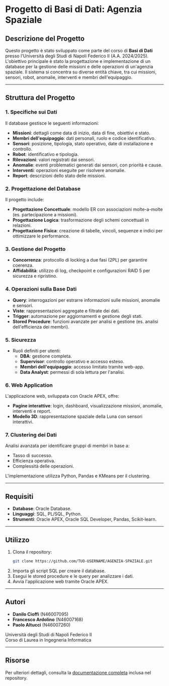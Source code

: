 # Progetto di Basi di Dati: Agenzia Spaziale

## Descrizione del Progetto
Questo progetto è stato sviluppato come parte del corso di **Basi di Dati** presso l'Università degli Studi di Napoli Federico II (A.A. 2024/2025). L'obiettivo principale è stato la progettazione e implementazione di un database per la gestione delle missioni e delle operazioni di un'agenzia spaziale. Il sistema si concentra su diverse entità chiave, tra cui missioni, sensori, robot, anomalie, interventi e membri dell'equipaggio.

---

## Struttura del Progetto

### 1. Specifiche sui Dati
Il database gestisce le seguenti informazioni:
- **Missioni**: dettagli come data di inizio, data di fine, obiettivi e stato.
- **Membri dell'equipaggio**: dati personali, ruolo e codice identificativo.
- **Sensori**: posizione, tipologia, stato operativo, date di installazione e controllo.
- **Robot**: identificativo e tipologia.
- **Rilevazioni**: valori registrati dai sensori.
- **Anomalie**: eventi problematici generati dai sensori, con priorità e cause.
- **Interventi**: operazioni eseguite per risolvere anomalie.
- **Report**: descrizioni dello stato delle missioni.

### 2. Progettazione del Database
Il progetto include:
- **Progettazione Concettuale**: modello ER con associazioni molte-a-molte (es. partecipazione a missioni).
- **Progettazione Logica**: trasformazione degli schemi concettuali in relazioni.
- **Progettazione Fisica**: creazione di tabelle, vincoli, sequenze e indici per ottimizzare le performance.

### 3. Gestione del Progetto
- **Concorrenza**: protocollo di locking a due fasi (2PL) per garantire coerenza.
- **Affidabilità**: utilizzo di log, checkpoint e configurazioni RAID 5 per sicurezza e ripristino.

### 4. Operazioni sulla Base Dati
- **Query**: interrogazioni per estrarre informazioni sulle missioni, anomalie e sensori.
- **Viste**: rappresentazioni aggregate e filtrate dei dati.
- **Trigger**: automazione per aggiornamenti e gestione degli stati.
- **Stored Procedure**: funzioni avanzate per analisi e gestione (es. analisi dell'efficienza dei membri).

### 5. Sicurezza
- Ruoli definiti per utenti:
  - **DBA**: gestione completa.
  - **Supervisor**: controllo operativo e accesso esteso.
  - **Membri dell'equipaggio**: accesso limitato tramite web-app.
  - **Data Analyst**: permessi di sola lettura per l'analisi.

### 6. Web Application
L'applicazione web, sviluppata con Oracle APEX, offre:
- **Pagine interattive**: login, dashboard, visualizzazione missioni, anomalie, interventi e report.
- **Modello 3D**: rappresentazione spaziale della Luna con sensori interattivi.

### 7. Clustering dei Dati
Analisi avanzata per identificare gruppi di membri in base a:
- Tasso di successo.
- Efficienza operativa.
- Complessità delle operazioni.

L'implementazione utilizza Python, Pandas e KMeans per il clustering.

---

## Requisiti
- **Database**: Oracle Database.
- **Linguaggi**: SQL, PL/SQL, Python.
- **Strumenti**: Oracle APEX, Oracle SQL Developer, Pandas, Scikit-learn.

---

## Utilizzo
1. Clona il repository:
   ```bash
   git clone https://github.com/TUO-USERNAME/AGENZIA-SPAZIALE.git
   ```
2. Importa gli script SQL per creare il database.
3. Esegui le stored procedure e le query per analizzare i dati.
4. Avvia l'applicazione web tramite Oracle APEX.

---

## Autori
- **Danilo Cioffi** (N46007095)
- **Francesco Ardolino** (N46007168)
- **Paolo Altucci** (N46007260)

Università degli Studi di Napoli Federico II  
Corso di Laurea in Ingegneria Informatica

---

## Risorse
Per ulteriori dettagli, consulta la [documentazione completa](./Basi_di_Dati-4.pdf) inclusa nel repository.
